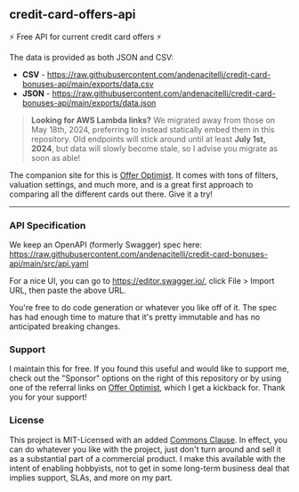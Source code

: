## credit-card-offers-api

⚡ Free API for current credit card offers ⚡

The data is provided as both JSON and CSV:

- **CSV** - https://raw.githubusercontent.com/andenacitelli/credit-card-bonuses-api/main/exports/data.csv
- **JSON** - https://raw.githubusercontent.com/andenacitelli/credit-card-bonuses-api/main/exports/data.json

> **Looking for AWS Lambda links?** We migrated away from those on May 18th, 2024, preferring to instead statically embed them in this repository. Old endpoints will stick around until at least **July 1st, 2024**, but data will slowly become stale, so I advise you migrate as soon as able!

The companion site for this is [Offer Optimist](https://offeroptimist.com). It comes with tons of filters, valuation settings, and much more, and is a great first approach to comparing all the different cards out there. Give it a try!

---

### API Specification

We keep an OpenAPI (formerly Swagger) spec here: https://raw.githubusercontent.com/andenacitelli/credit-card-bonuses-api/main/src/api.yaml

For a nice UI, you can go to https://editor.swagger.io/, click File > Import URL, then paste the above URL.

You're free to do code generation or whatever you like off of it. The spec has had enough time to mature that it's pretty immutable and has no anticipated breaking changes.

### Support

I maintain this for free. If you found this useful and would like to support me, check out the "Sponsor" options on the right of this repository or by using one of the referral links on [Offer Optimist](https://offeroptimist.com), which I get a kickback for. Thank you for your support!

### License

This project is MIT-Licensed with an added [Commons Clause](https://commonsclause.com/). In effect, you can do whatever you like with the project, just don't turn around and sell it as a substantial part of a commercial product. I make this available with the intent of enabling hobbyists, not to get in some long-term business deal that implies support, SLAs, and more on my part.
